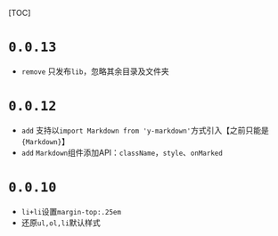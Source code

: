 [TOC]

# `0.0.13`
- `remove` 只发布`lib`，忽略其余目录及文件夹

# `0.0.12`
- `add` 支持以`import Markdown from 'y-markdown'`方式引入【之前只能是`{Markdown}`】
- `add` `Markdown`组件添加API：`className`，`style`、`onMarked` 

# `0.0.10`
- `li+li`设置`margin-top:.25em`
- 还原`ul,ol,li`默认样式
